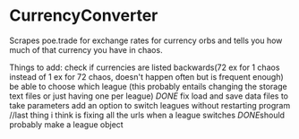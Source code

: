 # CurrencyConverter
Scrapes poe.trade for exchange rates for currency orbs and tells you how much of that currency you have in chaos.

Things to add:
    check if currencies are listed backwards(72 ex for 1 chaos instead of 1 ex for 72 chaos, doesn't happen often but is frequent enough)
    be able to choose which league (this probably entails changing the storage text files or just having one per league)
        *DONE* fix load and save data files to take parameters
        add an option to switch leagues without restarting program //last thing i think is fixing all the urls when a league switches
        *DONE*should probably make a league object
